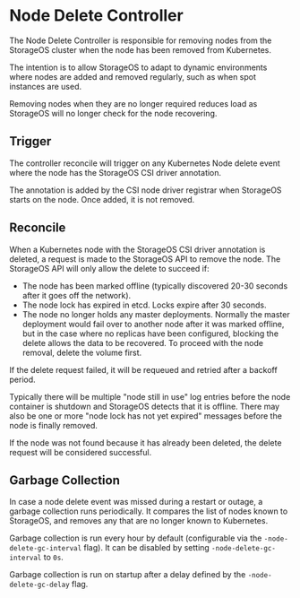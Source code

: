 # Node Delete Controller

The Node Delete Controller is responsible for removing nodes from the StorageOS
cluster when the node has been removed from Kubernetes.

The intention is to allow StorageOS to adapt to dynamic environments where nodes
are added and removed regularly, such as when spot instances are used.

Removing nodes when they are no longer required reduces load as StorageOS will
no longer check for the node recovering.

## Trigger

The controller reconcile will trigger on any Kubernetes Node delete event where
the node has the StorageOS CSI driver annotation.

The annotation is added by the CSI node driver registrar when StorageOS starts
on the node.  Once added, it is not removed.

## Reconcile

When a Kubernetes node with the StorageOS CSI driver annotation is deleted, a
request is made to the StorageOS API to remove the node.  The StorageOS API will
only allow the delete to succeed if:

- The node has been marked offline (typically discovered 20-30 seconds after it
  goes off the network).
- The node lock has expired in etcd.  Locks expire after 30 seconds.
- The node no longer holds any master deployments.  Normally the master
  deployment would fail over to another node after it was marked offline, but in
  the case where no replicas have been configured, blocking the delete allows
  the data to be recovered.  To proceed with the node removal, delete the volume
  first.

If the delete request failed, it will be requeued and retried after a backoff
period.  

Typically there will be multiple "node still in use" log entries before
the node container is shutdown and StorageOS detects that it is offline.  There
may also be one or more "node lock has not yet expired" messages before the node
is finally removed.

If the node was not found because it has already been deleted, the delete
request will be considered successful.

## Garbage Collection

In case a node delete event was missed during a restart or outage, a garbage
collection runs periodically.  It compares the list of nodes known to StorageOS,
and removes any that are no longer known to Kubernetes.

Garbage collection is run every hour by default (configurable via the
`-node-delete-gc-interval` flag).  It can be disabled by setting
`-node-delete-gc-interval` to `0s`.

Garbage collection is run on startup after a delay defined by the
`-node-delete-gc-delay` flag.
